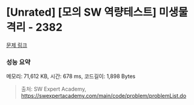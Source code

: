 # [Unrated] [모의 SW 역량테스트] 미생물 격리 - 2382 

[문제 링크](https://swexpertacademy.com/main/code/problem/problemDetail.do?contestProbId=AV597vbqAH0DFAVl) 

### 성능 요약

메모리: 71,612 KB, 시간: 678 ms, 코드길이: 1,898 Bytes



> 출처: SW Expert Academy, https://swexpertacademy.com/main/code/problem/problemList.do